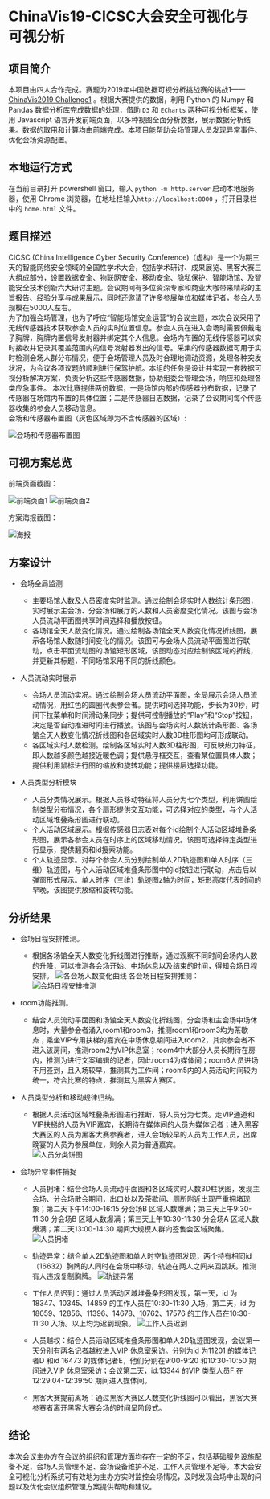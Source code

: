 # **ChinaVis19-CICSC大会安全可视化与可视分析**

## **项目简介**
  
    
本项目由四人合作完成。赛题为2019年中国数据可视分析挑战赛的挑战1—— [ChinaVis2019 Challenge1](http://www.chinavis.org/2019/challenge.html) 。根据大赛提供的数据，利用 Python 的 Numpy 和  Pandas 数据分析库完成数据的处理，借助 `D3` 和 `ECharts` 两种可视分析框架，使用 Javascript 语言开发前端页面，以多种视图全面分析数据，展示数据分析结果。数据的取用和计算均由前端完成。本项目能帮助会场管理人员发现异常事件、优化会场资源配置。

## **本地运行方式**

在当前目录打开 powershell 窗口，输入 `python -m http.server` 启动本地服务器，使用 Chrome 浏览器，在地址栏输入`http://localhost:8000` ，打开目录栏中的 `home.html` 文件。  


## **题目描述**
CICSC (China Intelligence Cyber Security Conference)（虚构）是一个为期三天的智能网络安全领域的全国性学术大会，包括学术研讨、成果展览、黑客大赛三大组成部分，设置数据安全、物联网安全、移动安全、隐私保护、智能场馆、及智能安全技术创新六大研讨主题。会议期间有多位资深专家和商业大咖带来精彩的主旨报告、经验分享与成果展示，同时还邀请了许多参展单位和媒体记者，参会人员规模在5000人左右。  
为了加强会场管理，也为了呼应“智能场馆安全运营”的会议主题，本次会议采用了无线传感器技术获取参会人员的实时位置信息。参会人员在进入会场时需要佩戴电子胸牌，胸牌内置信号发射器并绑定其个人信息。会场内布置的无线传感器可以实时接收并记录其覆盖范围内的信号发射器发出的信号。采集的传感器数据可用于实时检测会场人群分布情况，便于会场管理人员及时合理地调动资源，处理各种突发状况，为会议各项议题的顺利进行保驾护航。本组的任务是设计并实现一套数据可视分析解决方案，负责分析这些传感器数据，协助组委会管理会场，响应和处理各类应急事件。
本次比赛提供两份数据，一是场馆内部的传感器分布数据，记录了传感器在场馆内布置的具体位置；二是传感器日志数据，记录了会议期间每个传感器收集的参会人员移动信息。  
会场和传感器布置图（灰色区域即为不含传感器的区域）:

![会场和传感器布置图](images/会场和传感器布置图.jpg)


## **可视方案总览**  

 前端页面截图：

![前端页面1](images/前端页面1.png)
![前端页面2](images/前端页面2.png)

方案海报截图：

![海报](images/海报.png)



## **方案设计**

* 会场全局监测
  * 主要场馆人数及人员密度实时监测。通过绘制会场实时人数统计条形图，实时展示主会场、分会场和展厅的人数和人员密度变化情况。该图与会场人员流动平面图共享时间选择和播放按钮。
  * 各场馆全天人数变化情况。通过绘制各场馆全天人数变化情况折线图，展示各场馆人数随时间变化的情况。该图可与会场人员流动平面图进行联动，点击平面流动图的场馆矩形区域，该图动态对应绘制该区域的折线，并更新其标题，不同场馆采用不同的折线颜色。
  
* 人员流动实时展示
  * 会场人员流动实况。通过绘制会场人员流动平面图，全局展示会场人员流动情况，用红色的圆圈代表参会者。提供时间选择功能，步长为30秒，时间下拉菜单和时间滑动条同步；提供可控制播放的“Play”和“Stop”按钮，决定是否自动推进时间进行播放。该图与会场实时人数统计条形图、各场馆全天人数变化情况折线图和各区域实时人数3D柱形图均可形成联动。
  * 各区域实时人数检测。绘制各区域实时人数3D柱形图，可反映热力特征，即人数越多颜色越接近暖色调；提供悬浮框交互，查看某位置具体人数；提供利用鼠标进行图的缩放和旋转功能；提供楼层选择功能。

* 人员类型分析模块
  * 人员分类情况展示。根据人员移动特征将人员分为七个类型，利用饼图绘制类型分布情况，各个扇形提供交互功能，可选择对应的类型，与个人活动区域堆叠条形图进行联动。
  * 个人活动区域展示。根据传感器日志表对每个id绘制个人活动区域堆叠条形图，展示各参会人员在时序上的区域移动情况。该图可选择特定类型进行显示，提供翻页和id搜索功能。
  * 个人轨迹显示。对每个参会人员分别绘制单人2D轨迹图和单人时序（三维）轨迹图，与个人活动区域堆叠条形图中的id按钮进行联动，点击后以弹窗形式展示。单人时序（三维）轨迹图z轴为时间，矩形高度代表时间的早晚，该图提供放缩和旋转功能。

## **分析结果**

* 会场日程安排推测。
  * 根据各场馆全天人数变化折线图进行推断，通过观察不同时间会场内人数的升降，可以推测各会场开始、中场休息以及结束的时间，得知会场日程安排。
  ![各会场人数变化曲线](images/各会场人数变化曲线.png) 
  各会场日程安排推测：
  ![会场日程安排推测](images/会场日程安排推测.png)    

* room功能推测。
  * 结合人员流动平面图和场馆全天人数变化折线图，分会场和主会场中场休息时，大量参会者涌入room1和room3，推测room1和room3均为茶歇点；乘坐VIP专用扶梯的嘉宾在中场休息期间进入room2，其余参会者不进入该房间，推测room2为VIP休息室；room4中大部分人员长期待在房内，推测为进行文案编辑的记者，因此room4为媒体间；room6人员进场不用签到，且入场较早，推测其为工作间；room5内的人员活动时间较为统一，符合比赛的特点，推测其为黑客大赛区。

* 人员类型分析和移动规律归纳。
  * 根据人员活动区域堆叠条形图进行推断，将人员分为七类。走VIP通道和VIP扶梯的人员为VIP嘉宾，长期待在媒体间的人员为媒体记者；进入黑客大赛区的人员为黑客大赛参赛者，进入会场较早的人员为工作人员，出席晚宴的人员为参展单位，剩余人员为普通嘉宾。  
  ![人员分类饼图](images/人员分类饼图.png)

* 会场异常事件捕捉
  * 人员拥堵：结合会场人员流动平面图和各区域实时人数3D柱状图，发现主会场、分会场散会期间，出口处以及茶歇间、厕所附近出现严重拥堵现象；第二天下午14:00-16:15 分会场B 区域人数爆满；第三天上午9:30-11:30 分会场B 区域人数爆满；第三天上午10:30-11:30 分会场A 区域人数爆满；第二天13:00-14:30 期间大规模人群向签售会区域聚集。
  ![人员拥堵](images/人员拥堵.png)

  * 轨迹异常：结合单人2D轨迹图和单人时空轨迹图发现，两个持有相同id（16632）胸牌的人同时在会场中移动，轨迹在两人之间来回跳跃。推测有人违规复制胸牌。
  ![轨迹异常](images/轨迹异常.png)

  * 工作人员迟到：通过人员活动区域堆叠条形图发现，第一天，id 为18347、10345、14859 的工作人员在10:30-11:30 入场，第二天，id 为18059、12856、11396、14678、10762、17576 的工作人员在10:30-11:30 入场。以上均为迟到现象。
  ![工作人员迟到](images/工作人员迟到.png)

  * 人员越权：结合人员活动区域堆叠条形图和单人2D轨迹图发现，会议第一天分别有两名记者越权进入VIP 休息室采访。分别为id 为11201 的媒体记者D 和id 16473 的媒体记者E，他们分别在9:00-9:20 和10:30-10:50 期间进入VIP 休息室采访；会议第二天，id:13344 的VIP 类型人员F 在12:29:04-12:39:50 期间进入媒体间。
  * 黑客大赛提前离场：通过黑客大赛区人数变化折线图可以看出，黑客大赛参赛者离开黑客大赛会场的时间呈阶段式。

## **结论**

本次会议主办方在会议的组织和管理方面均存在一定的不足，包括基础服务设施配备不足、会场人员管理不足、会场设备维护不足、工作人员管理不足等。本大会安全可视化分析系统可有效地为主办方实时监控会场情况，及时发现会场中出现的问题以及优化会议组织管理方案提供帮助和建议。



